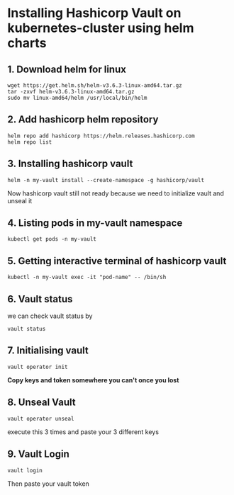 # Installing Hashicorp Vault on kubernetes-cluster using helm charts

## 1. Download helm for linux
```
wget https://get.helm.sh/helm-v3.6.3-linux-amd64.tar.gz
tar -zxvf helm-v3.6.3-linux-amd64.tar.gz
sudo mv linux-amd64/helm /usr/local/bin/helm
```

## 2. Add hashicorp helm repository
```
helm repo add hashicorp https://helm.releases.hashicorp.com
helm repo list
```

## 3. Installing hashicorp vault
```
helm -n my-vault install --create-namespace -g hashicorp/vault
```
Now hashicorp vault still not ready because we need to initialize vault and unseal it

## 4. Listing pods in my-vault namespace
```
kubectl get pods -n my-vault
```

## 5. Getting interactive terminal of hashicorp vault
```
kubectl -n my-vault exec -it "pod-name" -- /bin/sh
```

## 6. Vault status
we can check vault status by 
```
vault status
```

## 7. Initialising vault
```
vault operator init
```
**Copy keys and token somewhere you can't once you lost**

## 8. Unseal Vault
```
vault operator unseal
```
execute this 3 times and paste your 3 different keys

## 9. Vault Login
```
vault login
```
Then paste your vault token
